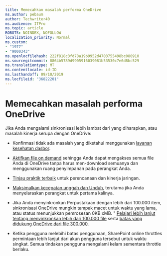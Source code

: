 ```yaml
---
title: Memecahkan masalah performa OneDrive
ms.author: pebaum
author: Techwriter40
ms.audience: ITPro
ms.topic: article
ROBOTS: NOINDEX, NOFOLLOW
localization_priority: Normal
ms.custom:
- "1977"
- "9000343"
ms.openlocfilehash: 222f818c3fd78a19b9952d4703755498bc080910
ms.sourcegitcommit: 8864b5789d9905916039081b53530c7e6d8bc529
ms.translationtype: MT
ms.contentlocale: id-ID
ms.lasthandoff: 09/10/2019
ms.locfileid: "36822201"
---
```

# <a name="troubleshoot-onedrive-performance"></a>Memecahkan masalah performa OneDrive

Jika Anda mengalami sinkronisasi lebih lambat dari yang diharapkan, atau masalah kinerja serupa dengan OneDrive:

- Konfirmasi tidak ada masalah yang diketahui menggunakan [layanan kesehatan dasbor](https://portal.office.com/adminportal/home?ref=/servicehealth).

- [Aktifkan file on demand](https://support.office.com/article/save-disk-space-with-onedrive-files-on-demand-for-windows-10-0e6860d3-d9f3-4971-b321-7092438fb38e?ui=en-US&rs=en-US&ad=US) sehingga Anda dapat mengakses semua file Anda di OneDrive tanpa harus men-download semuanya dan menggunakan ruang penyimpanan pada perangkat Anda.

- [Tinjau praktik terbaik](https://docs.microsoft.com/office365/enterprise/network-planning-and-performance) untuk perencanaan dan kinerja jaringan.

- [Maksimalkan kecepatan unggah dan Unduh](https://support.office.com/article/maximize-upload-and-download-speed-8eeadfb8-501f-406d-997b-98ab6ff67f43), terutama jika Anda menyelaraskan perangkat untuk pertama kalinya.

- Jika Anda menyinkronkan Perpustakaan dengan lebih dari 100.000 item, sinkronisasi OneDrive mungkin tampak macet untuk waktu yang lama, atau status menunjukkan pemrosesan 0KB xMB. " [Pelajari lebih lanjut tentang menyinkronkan lebih dari 100.000 file](https://support.office.com/article/invalid-file-names-and-file-types-in-onedrive-onedrive-for-business-and-sharepoint-64883a5d-228e-48f5-b3d2-eb39e07630fa) serta [batas yang didukung OneDrive dari file 300.000](https://support.office.com/article/invalid-file-names-and-file-types-in-onedrive-onedrive-for-business-and-sharepoint-64883a5d-228e-48f5-b3d2-eb39e07630fa).

- Ketika pengguna melebihi batas penggunaan, SharePoint online throttles permintaan lebih lanjut dari akun pengguna tersebut untuk waktu singkat. Semua tindakan pengguna mengalami kelam sementara throttle berlaku.

